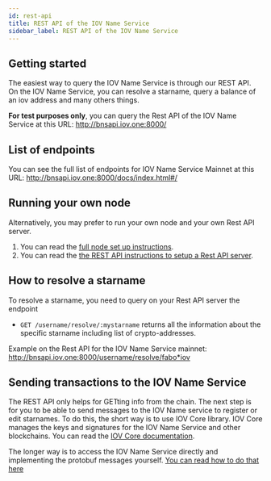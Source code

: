 ```yaml
---
id: rest-api
title: REST API of the IOV Name Service
sidebar_label: REST API of the IOV Name Service
---
```


## Getting started
The easiest way to query the IOV Name Service is through our REST API. On the IOV Name Service, you can resolve a starname, query a balance of an iov address and many others things.

**For test purposes only**, you can query the Rest API of the IOV Name Service at this URL:
http://bnsapi.iov.one:8000/

## List of endpoints
You can see the full list of endpoints for IOV Name Service Mainnet at this URL:
http://bnsapi.iov.one:8000/docs/index.html#/

## Running your own node
Alternatively, you may prefer to run your own node and your own Rest API server. 
1. You can read the [full node set up instructions](/docs/iov-name-service/validator/testnet). 
2. You can read the [the REST API instructions to setup a Rest API server](https://github.com/iov-one/bns/tree/master/cmd/bnsapi).

## How to resolve a starname
To resolve a starname, you need to query on your Rest API server the endpoint
- `GET /username/resolve/:mystarname` returns all the information about the specific starname including list of crypto-addresses.

Example on the Rest API for the IOV Name Service mainnet: http://bnsapi.iov.one:8000/username/resolve/fabo*iov

## Sending transactions to the IOV Name Service
The REST API only helps for GETting info from the chain. The next step is for you to be able to send messages to the IOV Name service
to register or edit starnames.
To do this, the short way is to use IOV Core library. IOV Core manages the keys and signatures for the IOV Name Service and other blockchains.
You can read the [IOV Core documentation](/docs/iov-name-service/clients/00-iov-core.md).

The longer way is to access the IOV Name Service directly and implementing the protobuf messages yourself.
[You can read how to do that here](/docs/iov-name-service/clients/weave-transaction-spec)